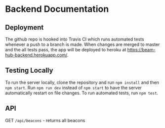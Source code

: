 # Backend Documentation

## Deployment
The github repo is hooked into Travis CI which runs automated tests whenever a push to a branch is made. When changes are merged to master and the all tests pass, the app will be deployed to heroku at https://beam-hub-backend.herokuapp.com/. 

## Testing Locally
To run the server locally, clone the repository and run `npm install` and then `npm start`. Run `npm run dev` instead of `npm start` to have the server automatically restart on file changes. To run automated tests, run `npm test`.

## API
GET `/api/beacons` - returns all beacons